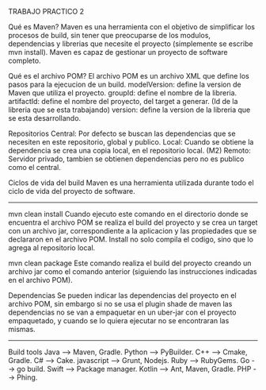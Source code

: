 TRABAJO PRACTICO 2

Qué es Maven?
    Maven es una herramienta con el objetivo de simplificar los procesos de build, sin tener que preocuparse de los modulos, dependencias y librerias que necesite el proyecto (simplemente se escribe mvn install). Maven es capaz de gestionar un proyecto de software completo.

Qué es el archivo POM?
    El archivo POM es un archivo XML que define los pasos para la ejecucion de un build.
        modelVersion: define la version de Maven que utiliza el proyecto.
        groupId: define el nombre de la libreria.
        artifactId: define el nombre del proyecto, del target a generar. (Id de la libreria que se esta trabajando)
        version: define la version de la libreria que se esta desarrollando.

Repositorios
    Central: Por defecto se buscan las dependencias que se necesiten en este repositorio, global y publico.
    Local: Cuando se obtiene la dependencia se crea una copia local, en el repositorio local. (M2)
    Remoto: Servidor privado, tambien se obtienen dependencias pero no es publico como el central.

Ciclos de vida del build
    Maven es una herramienta utilizada durante todo el ciclo de vida del proyecto de software.

------------------------------------------------------------------------------------------------------------------------

mvn clean install
    Cuando ejecuto este comando en el directorio donde se encuentra el archivo POM se realiza el build del proyecto y se crea un target con un archivo jar, correspondiente a la aplicacion y las propiedades que se declararon en el archivo POM. Install no solo compila el codigo, sino que lo agrega al repositorio local.

mvn clean package
    Este comando realiza el build del proyecto creando un archivo jar como el comando anterior (siguiendo las instrucciones indicadas en el archivo POM).

Dependencias
    Se pueden indicar las dependencias del proyecto en el archivo POM, sin embargo si no se usa el plugin shade de maven las dependencias no se van a empaquetar en un uber-jar con el proyecto empaquetado, y cuando se lo quiera ejecutar no se encontraran las mismas.

------------------------------------------------------------------------------------------------------------------------

Build tools
    Java --> Maven, Gradle.
    Python --> PyBuilder.
    C++ --> Cmake, Gradle.
    C# --> Cake.
    javascript --> Grunt, Nodejs.
    Ruby --> RubyGems.
    Go --> go build.
    Swift --> Package manager.
    Kotlin --> Ant, Maven, Gradle.
    PHP --> Phing.